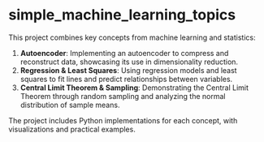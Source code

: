 # simple_machine_learning_topics

This project combines key concepts from machine learning and statistics:

1. **Autoencoder**: Implementing an autoencoder to compress and reconstruct data, showcasing its use in dimensionality reduction.
2. **Regression & Least Squares**: Using regression models and least squares to fit lines and predict relationships between variables.
3. **Central Limit Theorem & Sampling**: Demonstrating the Central Limit Theorem through random sampling and analyzing the normal distribution of sample means.

The project includes Python implementations for each concept, with visualizations and practical examples.
